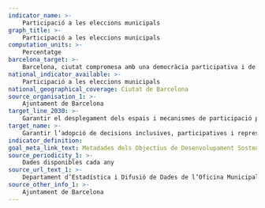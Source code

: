 ```yaml
---
indicator_name: >-
    Participació a les eleccions municipals
graph_title: >-
    Participació a les eleccions municipals
computation_units: >-
    Percentatge
barcelona_target: >-
    Barcelona, ciutat compromesa amb una democràcia participativa i de qualitat
national_indicator_available: >-
    Participació a les eleccions municipals
national_geographical_coverage: Ciutat de Barcelona 
source_organisation_1: >-
    Ajuntament de Barcelona
target_line_2030: >-
    Garantir el desplegament dels espais i mecanismes de participació previstos a les Normes Reguladores de la Participació Ciutadana, situant per sobre per sobre del 70% la participació en les eleccions municipals
target_name: >-
    Garantir l’adopció de decisions inclusives, participatives i representatives que responguin a les necessitats a tots els nivells
indicator_definition:
goal_meta_link_text: Metadades dels Objectius de Desenvolupament Sostenible de les Nacions Unides (pdf 894kB)
source_periodicity_1: >-
    Dades disponibles cada any
source_url_text_1: >-
    Departament d’Estadística i Difusió de Dades de l’Oficina Municipal de Dades
source_other_info_1: >-
    Ajuntament de Barcelona
---
```

